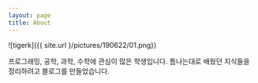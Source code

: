 ```yaml
---
layout: page
title: About
---
```


![tigerk]({{ site.url }/pictures/190622/01.png})

프로그래밍, 공학, 과학, 수학에 관심이 많은 학생입니다. 틈나는대로 배웠던 지식들을 정리하려고 블로그를 만들었습니다.
